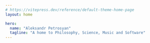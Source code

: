 ```yaml
---
# https://vitepress.dev/reference/default-theme-home-page
layout: home

hero:
  name: "Aleksandr Petrosyan"
  tagline: "A home to Philosophy, Science, Music and Software" 
---
```


